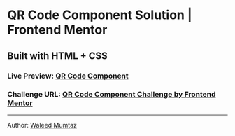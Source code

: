 # QR Code Component Solution | Frontend Mentor

## Built with HTML + CSS

### Live Preview: [QR Code Component](https://qr-code-component-sky.vercel.app/)

### Challenge URL: [QR Code Component Challenge by Frontend Mentor](https://www.frontendmentor.io/challenges/qr-code-component-iux_sIO_H)

---

Author: [Waleed Mumtaz](https://twitter.com/WaleedMumtaaz)
